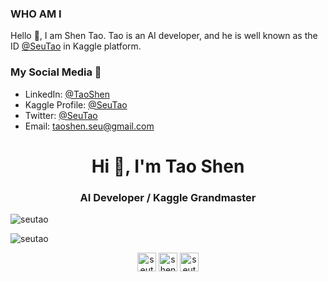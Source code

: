 ### WHO AM I

Hello 👋, I am Shen Tao. Tao is an AI developer, and he is well known as the ID [@SeuTao](https://www.kaggle.com/shentao) in Kaggle platform.

### My Social Media 💬
- LinkedIn: [@TaoShen](https://www.linkedin.com/in/tao-shen-897b30129/)
- Kaggle Profile: [@SeuTao](https://www.kaggle.com/shentao)
- Twitter: [@SeuTao](https://twitter.com/SeuTao1)
- Email: taoshen.seu@gmail.com

<h1 align="center">Hi 👋, I'm Tao Shen</h1>
<h3 align="center">AI Developer / Kaggle Grandmaster</h3>

<p align="left"> <img src="https://komarev.com/ghpvc/?username=seutao" alt="seutao" /> </p>

<img align="center" src="https://github-readme-stats.vercel.app/api?username=seutao&show_icons=true" alt="seutao" />

<p align="center">
<a href="https://twitter.com/seutao1" target="blank"><img align="center" src="https://cdn.jsdelivr.net/npm/simple-icons@3.0.1/icons/twitter.svg" alt="seutao1" height="30" width="30" /></a>
<a href="https://kaggle.com/shentao" target="blank"><img align="center" src="https://cdn.jsdelivr.net/npm/simple-icons@3.0.1/icons/kaggle.svg" alt="shentao" height="30" width="30" /></a>
<a href="https://www.youtube.com/channel/UCC3O5kfihzAwpNvC_DzIohg/videos?view_as=subscriber" target="blank"><img align="center" src="https://cdn.jsdelivr.net/npm/simple-icons@3.0.1/icons/youtube.svg" alt="seutao" height="30" width="30" /></a>
</p>
